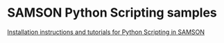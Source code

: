 # SAMSON Python Scripting samples

[Installation instructions and tutorials for Python Scripting in SAMSON](https://documentation.samson-connect.net/scripting-guide/)
